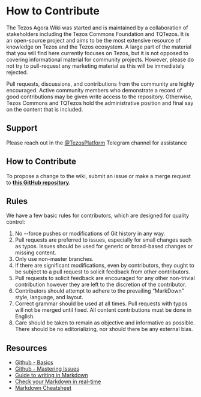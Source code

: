 # How to Contribute

The Tezos Agora Wiki was started and is maintained by a collaboration of stakeholders including the Tezos Commons Foundation and TQTezos. It is an open-source project and aims to be the most extensive resource of knowledge on Tezos and the Tezos ecosystem. A large part of the material that you will find here currently focuses on Tezos, but it is not opposed to covering informational material for community projects. However, please do not try to pull-request any marketing material as this will be immediately rejected.

Pull requests, discussions, and contributions from the community are highly encouraged. Active community members who demonstrate a record of good contributions may be given write access to the repository. Otherwise, Tezos Commons and TQTezos hold the administrative position and final say on the content that is included.

## Support

Please reach out in the [@TezosPlatform](https://t.me/joinchat/BtLGEcc-Ed4xNmMy%20) Telegram channel for assistance

## How to Contribute

To propose a change to the wiki, submit an issue or make a merge request to [**this GitHub repository**](https://github.com/tezosagorawiki/wiki). 

## Rules

We have a few basic rules for contributors, which are designed for quality control:

1. No --force pushes or modifications of Git history in any way. 
2. Pull requests are preferred to issues, especially for small changes such as typos. Issues should be used for generic or broad-based changes or missing content. 
3. Only use non-master branches. 
4. If there are significant modifications, even by contributors, they ought to be subject to a pull request to solicit feedback from other contributors. 
5. Pull requests to solicit feedback are encouraged for any other non-trivial contribution however they are left to the discretion of the contributor. 
6. Contributors should attempt to adhere to the prevailing “MarkDown” style, language, and layout. 
7. Correct grammar should be used at all times. Pull requests with typos will not be merged until fixed. All content contributions must be done in English. 
8. Care should be taken to remain as objective and informative as possible. There should be no editorializing, nor should there be any external bias.

## Resources

* [Github - Basics](https://guides.github.com/introduction/flow/)
* [Github - Mastering Issues](https://guides.github.com/features/issues/%20)
* [Guide to writing in Markdown](https://guides.github.com/features/mastering-markdown/%20)
* [Check your Markdown in real-time](https://stackedit.io/app#%20)
* [Markdown Cheatsheet](https://guides.github.com/pdfs/markdown-cheatsheet-online.pdf%20)

